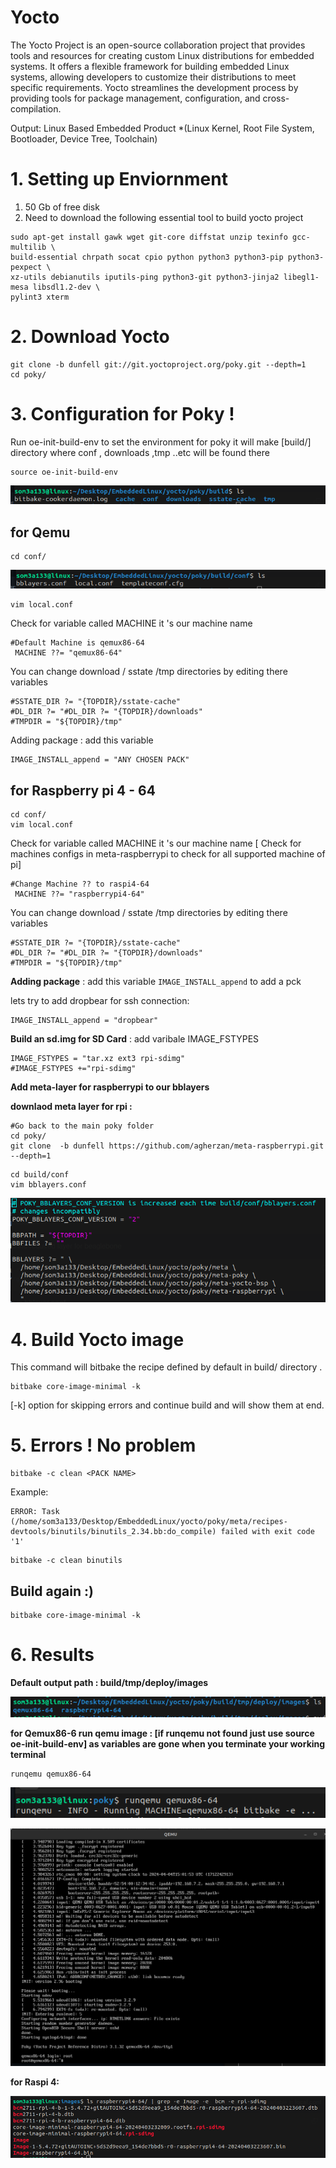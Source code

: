 # Yocto

The Yocto Project is an open-source collaboration project that provides tools and resources for creating custom Linux distributions for embedded systems. It offers a flexible framework for building embedded Linux systems, allowing developers to customize their distributions to meet specific requirements. Yocto streamlines the development process by providing tools for package management, configuration, and cross-compilation.

Output: Linux Based Embedded Product
*(Linux Kernel, Root File System, Bootloader, Device Tree, Toolchain)

# 1. Setting up Enviornment

1. 50 Gb of free disk
2. Need to download the following essential tool to build yocto project

```shell
sudo apt-get install gawk wget git-core diffstat unzip texinfo gcc-multilib \
build-essential chrpath socat cpio python python3 python3-pip python3-pexpect \
xz-utils debianutils iputils-ping python3-git python3-jinja2 libegl1-mesa libsdl1.2-dev \
pylint3 xterm
```

# 2. Download Yocto

```
git clone -b dunfell git://git.yoctoproject.org/poky.git --depth=1
cd poky/
```

# 3. Configuration for Poky !

Run oe-init-build-env to set the environment for poky it will make [build/] directory where conf , downloads ,tmp ..etc will be found there

```
source oe-init-build-env
```

![1712240635464](image/READEME/1712240635464.png)

## for Qemu

```
cd conf/
```

![1712240804312](image/READEME/1712240804312.png)

```
vim local.conf
```

Check for variable called MACHINE  it 's our machine name

```
#Default Machine is qemux86-64
 MACHINE ??= "qemux86-64"
```

You can change download / sstate /tmp directories by editing there variables

```
#SSTATE_DIR ?= "{TOPDIR}/sstate-cache"
#DL_DIR ?= "#DL_DIR ?= "{TOPDIR}/downloads"
#TMPDIR = "${TOPDIR}/tmp"
```

Adding package : add this variable     

```
IMAGE_INSTALL_append = "ANY CHOSEN PACK" 
```

## for Raspberry pi 4 - 64

```
cd conf/
vim local.conf
```

Check for variable called MACHINE  it 's our machine name [ Check for machines configs in meta-raspberrypi to check for all supported machine of pi]

```
#Change Machine ?? to raspi4-64
 MACHINE ??= "raspberrypi4-64"
```

You can change download / sstate /tmp directories by editing there variables

```
#SSTATE_DIR ?= "{TOPDIR}/sstate-cache"
#DL_DIR ?= "#DL_DIR ?= "{TOPDIR}/downloads"
#TMPDIR = "${TOPDIR}/tmp"
```

**Adding package** : add this variable `IMAGE_INSTALL_append`  to add a pck

lets try to add dropbear for ssh connection:

```
IMAGE_INSTALL_append = "dropbear" 
```

**Build an sd.img for SD Card** : add varibale IMAGE_FSTYPES

```
IMAGE_FSTYPES = "tar.xz ext3 rpi-sdimg"
#IMAGE_FSTYPES +="rpi-sdimg"
```

**Add meta-layer for raspberrypi to our bblayers**

**downlaod meta layer for rpi :**

```
#Go back to the main poky folder
cd poky/
git clone  -b dunfell https://github.com/agherzan/meta-raspberrypi.git --depth=1
```

```
cd build/conf
vim bblayers.conf
```

![1712241192488](image/READEME/1712241192488.png)

# 4. Build Yocto image

This command will bitbake the recipe defined by default in build/ directory .

```
bitbake core-image-minimal -k 
```

[-k] option for skipping errors and continue build and will show them at end.

# 5. Errors ! No problem

```
bitbake -c clean <PACK NAME>
```

Example:

```
ERROR: Task (/home/som3a133/Desktop/EmbeddedLinux/yocto/poky/meta/recipes-devtools/binutils/binutils_2.34.bb:do_compile) failed with exit code '1'
```

```
bitbake -c clean binutils
```

## Build again :)

```
bitbake core-image-minimal -k 
```

# 6. Results

**Default output path : build/tmp/deploy/images**

![1712242012009](image/READEME/1712242012009.png)

**for Qemux86-6 run qemu image : [if runqemu not found just use source oe-init-build-env] as variables are gone when you terminate your working terminal**

```
runqemu qemux86-64
```

![1712243047296](image/READEME/1712243047296.png)

![1712243010820](image/READEME/1712243010820.png)

**for Raspi 4:**

![1712242884108](image/READEME/1712242884108.png)

